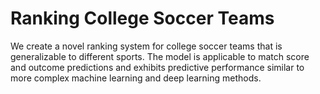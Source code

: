 # Ranking College Soccer Teams
We create a novel ranking system for college soccer teams that is generalizable to different sports. The model is applicable to match score and outcome predictions and exhibits predictive performance similar to more complex machine learning and deep learning methods.
